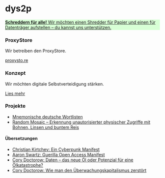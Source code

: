 # dys2p

<a href="support.html">
	<div class="border mt-3 px-4 py-3 text-center text-dark" style="background-color: #d7ffd5">
		<strong>Schreddern für alle!</strong> Wir möchten einen Shredder für Papier und einen für Datenträger aufstellen – du kannst uns unterstützen.
	</div>
</a>

<div class="row mt-4">
	<div class="card card-hover col-lg mx-3 mb-3">
		<div class="card-body">
			<h3 class="card-title">ProxyStore</h3>
			<p class="card-text">Wir betreiben den ProxyStore.</p>
			<a class="card-link stretched-link" href="https://proxysto.re">proxysto.re</a>
		</div>
	</div>
	<div class="card card-hover col-lg mx-3 mb-3">
		<div class="card-body">
			<h3 class="card-title">Konzept</h3>
			<p class="card-text">Wir möchten digitale Selbstverteidigung stärken.</p>
			<a class="card-link stretched-link" href="konzept.html">Lies mehr</a>
		</div>
	</div>
</div>

<div class="border mt-3 px-4 py-3">

### Projekte

* [Mnemonische deutsche Wortlisten](https://github.com/dys2p/wordlists-de)
* [Random Mosaic – Erkennung unautorisierter physischer Zugriffe mit Bohnen, Linsen und buntem Reis](2021-12-tamper-evident-protection.html)

#### Übersetzungen

* [Christian Kirtchev: Ein Cyberpunk Manifest](2021-08-cyberpunk.html)
* [Aaron Swartz: Guerilla Open Access Manifest](2021-08-open-access.html)
* [Cory Doctorow: Daten – das neue Öl oder Potenzial für eine Ölkatastrophe?](2021-03-new-oil.html)
* [Cory Doctorow: Wie man den Überwachungskapitalismus zerstört](2021-04-how-to-destroy-surveillance-capitalism.html)

</div>

